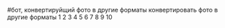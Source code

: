 #бот, конвертируйщий фото в другие форматы
конвертировать фото в другие форматы
1
2
3
4
5
6
7
8
9
10
